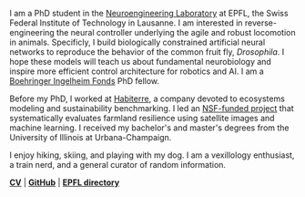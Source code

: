 I am a PhD student in the [Neuroengineering Laboratory](https://www.epfl.ch/labs/ramdya-lab/) at EPFL, the Swiss Federal Institute of Technology in Lausanne. I am interested in reverse-engineering the neural controller underlying the agile and robust locomotion in animals. Specificly, I build biologically constrained artificial neural networks to reproduce the behavior of the common fruit fly, _Drosophila_. I hope these models will teach us about fundamental neurobiology and inspire more efficient control architecture for robotics and AI. I am a [Boehringer Ingelheim Fonds](https://www.bifonds.de/) PhD fellow.

Before my PhD, I worked at [Habiterre](https://www.habiterre.com/), a company devoted to ecosystems modeling and sustainability benchmarking. I led an [NSF-funded project](https://www.nsf.gov/awardsearch/showAward?AWD_ID=2026071) that systematically evaluates farmland resilience using satellite images and machine learning. I received my bachelor's and master's degrees from the University of Illinois at Urbana-Champaign.

I enjoy hiking, skiing, and playing with my dog. I am a vexillology enthusiast, a train nerd, and a general curator of random information.

**[CV](/cv.html)** \| **[GitHub](https://github.com/sibocw)** \| **[EPFL directory](https://people.epfl.ch/sibo.wang?lang=en)**
